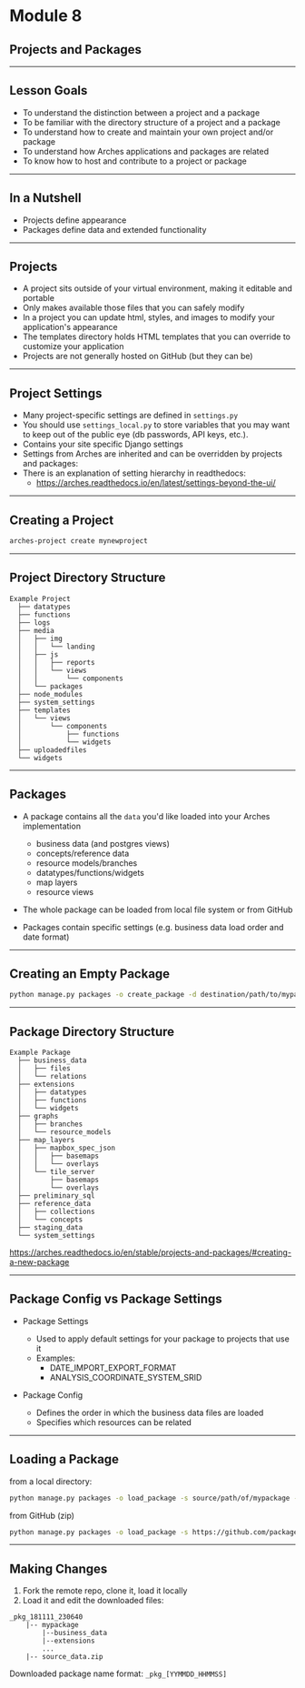<!-- sectionTitle: Module 8: Projects and Packages -->

# Module 8
## Projects and Packages

---

## Lesson Goals

- To understand the distinction between a project and a package
- To be familiar with the directory structure of a project and a package
- To understand how to create and maintain your own project and/or package
- To understand how Arches applications and packages are related
- To know how to host and contribute to a project or package

---

## In a Nutshell

- Projects define appearance
- Packages define data and extended functionality   

---

## Projects

- A project sits outside of your virtual environment, making it editable and portable
- Only makes available those files that you can safely modify
- In a project you can update html, styles, and images to modify your application's appearance
- The templates directory holds HTML templates that you can override to customize your application
- Projects are not generally hosted on GitHub (but they can be)

---

## Project Settings

- Many project-specific settings are defined in `settings.py`
- You should use `settings_local.py` to store variables that you may want to keep out of the public eye (db passwords, API keys, etc.).
- Contains your site specific Django settings
- Settings from Arches are inherited and can be overridden by projects and packages:
- There is an explanation of setting hierarchy in readthedocs:
    - https://arches.readthedocs.io/en/latest/settings-beyond-the-ui/

---

## Creating a Project

```bash
arches-project create mynewproject
```

---

## Project Directory Structure

```
Example Project
  ├── datatypes
  ├── functions
  ├── logs
  ├── media
  │   ├── img
  │   │   └── landing
  │   ├── js
  │   │   ├── reports
  │   │   └── views
  │   │       └── components
  │   └── packages
  ├── node_modules
  ├── system_settings
  ├── templates
  │   └── views
  │       └── components
  │           ├── functions
  │           └── widgets
  ├── uploadedfiles
  └── widgets
```

---

## Packages

- A package contains all the `data` you'd like loaded into your Arches implementation
    - business data (and postgres views)
    - concepts/reference data
    - resource models/branches
    - datatypes/functions/widgets
    - map layers
    - resource views

- The whole package can be loaded from local file system or from GitHub
- Packages contain specific settings (e.g. business data load order and date format)

---

## Creating an Empty Package

```bash
python manage.py packages -o create_package -d destination/path/to/mypackage
```

---

## Package Directory Structure

```
Example Package
  ├── business_data
  │   ├── files
  │   └── relations
  ├── extensions
  │   ├── datatypes
  │   ├── functions
  │   └── widgets
  ├── graphs
  │   ├── branches
  │   └── resource_models
  ├── map_layers
  │   ├── mapbox_spec_json
  │   │   ├── basemaps
  │   │   └── overlays
  │   └── tile_server
  │       ├── basemaps
  │       └── overlays
  ├── preliminary_sql
  ├── reference_data
  │   ├── collections
  │   └── concepts
  ├── staging_data
  └── system_settings
```

https://arches.readthedocs.io/en/stable/projects-and-packages/#creating-a-new-package

---

## Package Config vs Package Settings

- Package Settings
    - Used to apply default settings for your package to projects that use it
    - Examples:
        - DATE_IMPORT_EXPORT_FORMAT
        - ANALYSIS_COORDINATE_SYSTEM_SRID

- Package Config
    - Defines the order in which the business data files are loaded
    - Specifies which resources can be related

---

## Loading a Package


from a local directory:
```bash
python manage.py packages -o load_package -s source/path/of/mypackage -y -db true
```

from GitHub (zip)
```bash
python manage.py packages -o load_package -s https://github.com/package/archive/branch.zip -db true
```

---

## Making Changes

1. Fork the remote repo, clone it, load it locally
2. Load it and edit the downloaded files:

```
_pkg_181111_230640
    |-- mypackage
        |--business_data
        |--extensions
        ...
    |-- source_data.zip
```

Downloaded package name format:
`_pkg_[YYMMDD_HHMMSS]`
